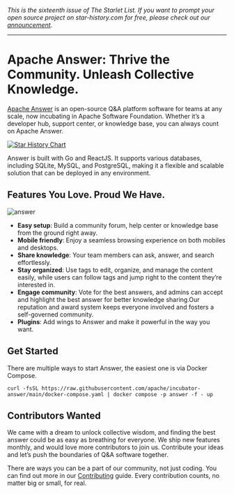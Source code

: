 *This is the sixteenth issue of The Starlet List. If you want to prompt your open source project on star-history.com for free, please check out our [announcement](/blog/list-your-open-source-project).*

---

# Apache Answer: Thrive the Community. Unleash Collective Knowledge.

[Apache Answer](https://answer.apache.org/) is an open-source Q&A platform software for teams at any scale, now incubating in Apache Software Foundation. Whether it’s a developer hub, support center, or knowledge base, you can always count on Apache Answer.

[![Star History Chart](https://api.star-history.com/svg?repos=apache/incubator-answer&type=Date)](https://star-history.com/#apache/incubator-answer&Date)

Answer is built with Go and ReactJS. It supports various databases, including SQLite, MySQL, and PostgreSQL, making it a flexible and scalable solution that can be deployed in any environment.

## Features You Love. Proud We Have.

![answer](/blog/assets/answer/answer.webp)

- **Easy setup**: Build a community forum, help center or knowledge base from the ground right away.
- **Mobile friendly**: Enjoy a seamless browsing experience on both mobiles and desktops.
- **Share knowledge**: Your team members can ask, answer, and search effortlessly.
- **Stay organized**: Use tags to edit, organize, and manage the content easily, while users can follow tags and jump right to the content they’re interested in.
- **Engage community**: Vote for the best answers, and admins can accept and highlight the best answer for better knowledge sharing.Our reputation and award system keeps everyone involved and fosters a self-governed community.
- **Plugins**: Add wings to Answer and make it powerful in the way you want.

## Get Started

There are multiple ways to start Answer, the easiest one is via Docker Compose.

```
curl -fsSL https://raw.githubusercontent.com/apache/incubator-answer/main/docker-compose.yaml | docker compose -p answer -f - up
```

## Contributors Wanted

We came with a dream to unlock collective wisdom, and finding the best answer could be as easy as breathing for everyone. We ship new features monthly, and would love more contributors to join us. Contribute your ideas and let’s push the boundaries of Q&A software together.

There are ways you can be a part of our community, not just coding. You can find out more in our [Contributing](https://answer.apache.org/community/contributing) guide. Every contribution counts, no matter big or small, for real.
